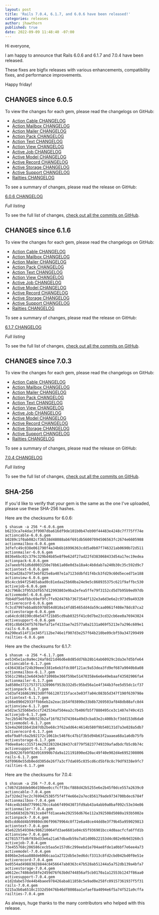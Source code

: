 ```yaml
---
layout: post
title: 'Rails 7.0.4, 6.1.7, and 6.0.6 have been released!'
categories: releases
author: jhawthorn
published: true
date: 2022-09-09 11:48:40 -07:00
---
```


Hi everyone,

I am happy to announce that Rails 6.0.6 and 6.1.7 and 7.0.4 have been released.

These fixes are bigfix releases with various enhancements, compatibility fixes, and performance improvements.

Happy friday!

## CHANGES since 6.0.5

To view the changes for each gem, please read the changelogs on GitHub:
* [Action Cable CHANGELOG](https://github.com/rails/rails/blob/v6.0.6/actioncable/CHANGELOG.md)
* [Action Mailbox CHANGELOG](https://github.com/rails/rails/blob/v6.0.6/actionmailbox/CHANGELOG.md)
* [Action Mailer CHANGELOG](https://github.com/rails/rails/blob/v6.0.6/actionmailer/CHANGELOG.md)
* [Action Pack CHANGELOG](https://github.com/rails/rails/blob/v6.0.6/actionpack/CHANGELOG.md)
* [Action Text CHANGELOG](https://github.com/rails/rails/blob/v6.0.6/actiontext/CHANGELOG.md)
* [Action View CHANGELOG](https://github.com/rails/rails/blob/v6.0.6/actionview/CHANGELOG.md)
* [Active Job CHANGELOG](https://github.com/rails/rails/blob/v6.0.6/activejob/CHANGELOG.md)
* [Active Model CHANGELOG](https://github.com/rails/rails/blob/v6.0.6/activemodel/CHANGELOG.md)
* [Active Record CHANGELOG](https://github.com/rails/rails/blob/v6.0.6/activerecord/CHANGELOG.md)
* [Active Storage CHANGELOG](https://github.com/rails/rails/blob/v6.0.6/activestorage/CHANGELOG.md)
* [Active Support CHANGELOG](https://github.com/rails/rails/blob/v6.0.6/activesupport/CHANGELOG.md)
* [Railties CHANGELOG](https://github.com/rails/rails/blob/v6.0.6/railties/CHANGELOG.md)

To see a summary of changes, please read the release on GitHub:

[6.0.6 CHANGELOG](https://github.com/rails/rails/releases/tag/v6.0.6)

*Full listing*

To see the full list of changes, [check out all the commits on
GitHub](https://github.com/rails/rails/compare/v6.0.5...v6.0.6).

## CHANGES since 6.1.6

To view the changes for each gem, please read the changelogs on GitHub:
* [Action Cable CHANGELOG](https://github.com/rails/rails/blob/v6.1.7/actioncable/CHANGELOG.md)
* [Action Mailbox CHANGELOG](https://github.com/rails/rails/blob/v6.1.7/actionmailbox/CHANGELOG.md)
* [Action Mailer CHANGELOG](https://github.com/rails/rails/blob/v6.1.7/actionmailer/CHANGELOG.md)
* [Action Pack CHANGELOG](https://github.com/rails/rails/blob/v6.1.7/actionpack/CHANGELOG.md)
* [Action Text CHANGELOG](https://github.com/rails/rails/blob/v6.1.7/actiontext/CHANGELOG.md)
* [Action View CHANGELOG](https://github.com/rails/rails/blob/v6.1.7/actionview/CHANGELOG.md)
* [Active Job CHANGELOG](https://github.com/rails/rails/blob/v6.1.7/activejob/CHANGELOG.md)
* [Active Model CHANGELOG](https://github.com/rails/rails/blob/v6.1.7/activemodel/CHANGELOG.md)
* [Active Record CHANGELOG](https://github.com/rails/rails/blob/v6.1.7/activerecord/CHANGELOG.md)
* [Active Storage CHANGELOG](https://github.com/rails/rails/blob/v6.1.7/activestorage/CHANGELOG.md)
* [Active Support CHANGELOG](https://github.com/rails/rails/blob/v6.1.7/activesupport/CHANGELOG.md)
* [Railties CHANGELOG](https://github.com/rails/rails/blob/v6.1.7/railties/CHANGELOG.md)

To see a summary of changes, please read the release on GitHub:

[6.1.7 CHANGELOG](https://github.com/rails/rails/releases/tag/v6.1.7)

*Full listing*

To see the full list of changes, [check out all the commits on
GitHub](https://github.com/rails/rails/compare/v6.1.6...v6.1.7).

## CHANGES since 7.0.3

To view the changes for each gem, please read the changelogs on GitHub:
* [Action Cable CHANGELOG](https://github.com/rails/rails/blob/v7.0.4/actioncable/CHANGELOG.md)
* [Action Mailbox CHANGELOG](https://github.com/rails/rails/blob/v7.0.4/actionmailbox/CHANGELOG.md)
* [Action Mailer CHANGELOG](https://github.com/rails/rails/blob/v7.0.4/actionmailer/CHANGELOG.md)
* [Action Pack CHANGELOG](https://github.com/rails/rails/blob/v7.0.4/actionpack/CHANGELOG.md)
* [Action Text CHANGELOG](https://github.com/rails/rails/blob/v7.0.4/actiontext/CHANGELOG.md)
* [Action View CHANGELOG](https://github.com/rails/rails/blob/v7.0.4/actionview/CHANGELOG.md)
* [Active Job CHANGELOG](https://github.com/rails/rails/blob/v7.0.4/activejob/CHANGELOG.md)
* [Active Model CHANGELOG](https://github.com/rails/rails/blob/v7.0.4/activemodel/CHANGELOG.md)
* [Active Record CHANGELOG](https://github.com/rails/rails/blob/v7.0.4/activerecord/CHANGELOG.md)
* [Active Storage CHANGELOG](https://github.com/rails/rails/blob/v7.0.4/activestorage/CHANGELOG.md)
* [Active Support CHANGELOG](https://github.com/rails/rails/blob/v7.0.4/activesupport/CHANGELOG.md)
* [Railties CHANGELOG](https://github.com/rails/rails/blob/v7.0.4/railties/CHANGELOG.md)

To see a summary of changes, please read the release on GitHub:

[7.0.4 CHANGELOG](https://github.com/rails/rails/releases/tag/v7.0.4)

*Full listing*

To see the full list of changes, [check out all the commits on
GitHub](https://github.com/rails/rails/compare/v7.0.3...v7.0.4).

## SHA-256

If you'd like to verify that your gem is the same as the one I've uploaded,
please use these SHA-256 hashes.

Here are the checksums for 6.0.6:

```
$ shasum -a 256 *-6.0.6.gem
b6233ca7e4dac3f9907dba616df9de101b0b47eb90f44483e4248c7f775ff74e  actioncable-6.0.6.gem
b0289c1f0ab082cf36538d48088ab6f691db56007094506563fc2674e6605988  actionmailbox-6.0.6.gem
3dfefc49c038e061790f4a34b6b16996363cdd5a0b07f746321ab0690b72d511  actionmailer-6.0.6.gem
8836e6bc02c379c329bd4b85e8f9e62df27ad22fd383068433d54a17ec19edea  actionpack-6.0.6.gem
2a7aeebf61d6dd003150e78b61a08e0d3a18a4c4b8dab7a240b30c35c592d9c7  actiontext-6.0.6.gem
9c42ad28a379f3ebf825e8a407e1a7123ddbfd1f4bcb3fd29c60d5eced71e188  actionview-6.0.6.gem
85c4ccb94f25465abad0c81edaa25b60ba24e9e5c868935375c621f9affbc530  activejob-6.0.6.gem
42c7968c3f9552dfb57d12993803e9ba2efea5ffe79f3152cd5d7b95b9ed97db  activemodel-6.0.6.gem
fbb4df5e6fbbc69ef9fc7fe92d476b7367354df132e3a6d3e6e2c973d9a49320  activerecord-6.0.6.gem
fc3cd7997ebba8b5978054d010a14fd85465dd4da59caa0061f408e78dc87ca2  activestorage-6.0.6.gem
ca64cdc88190cd6e547f21b85cd9ab0325f41c0d7be23cd32cb6ee0a76943824  activesupport-6.0.6.gem
4591c0b0434f57678efa71ef4133ae7e2577a0a2131a069f5213e7a296c609e1  rails-6.0.6.gem
8a290ea514f11e345f112be746e1f907d3e257f64b210be09cbf59a347299499  railties-6.0.6.gem
```

Here are the checksums for 6.1.7:

```
$ shasum -a 256 *-6.1.7.gem
ee5345e1ac0a9ec24af8d21d46d6e8d85dd76b28b14ab60929c2da3e7d5bfe64  actioncable-6.1.7.gem
c4364381e724b39eee3381e6eb3fdc80f121ac9a53dea3fd9ef687a9040b8a08  actionmailbox-6.1.7.gem
5561c298a13e6d43eb71098be366f59be51470358e6e6e49ebaaf43502906fa4  actionmailer-6.1.7.gem
3a8580e3721757371328906f953b332d5c95bd56a1e4f344b3fee5d55dc1cf37  actionpack-6.1.7.gem
c5d3af4168619923d0ff661207215face3e03f7a04c083b5d347f190f639798e  actiontext-6.1.7.gem
c166e890d2933ffbb6eb2a2eac1b54f03890e33b8b7269503af848db88afc8d4  actionview-6.1.7.gem
e5d2ac525b6be5ccf242534af504ea2c7b406fb5f7880495ce3c1407e749c415  activejob-6.1.7.gem
7ec2b54676e30b523b2af16f027d74304a49d3cba83e2c400b3cf3dd153d6da0  activemodel-6.1.7.gem
52e4a2601bb41b87db2be68c3f62add64c4614b580f9b540131d7a3e028a5db7  activerecord-6.1.7.gem
e0af9a8fc6a2b92172c1061bc546f6c47b1f3b5d94b63f2aaaea68a1a6db75fb  activestorage-6.1.7.gem
f9dee8a4cc315714e29228328428437c8779f58237749339afadbdcfb5c0b74c  activesupport-6.1.7.gem
6e3b9226fb9f82d916990b7da9a121191890ed20ac49f40e902d4e6952308006  rails-6.1.7.gem
5df0960e55db0edd305de26f7a3cf7da695c035cd6cd5bf8c8c79df9338e9fc7  railties-6.1.7.gem
```

Here are the checksums for 7.0.4:

```
$ shasum -a 256 *-7.0.4.gem
c7d67d18ddeb06d198ee0ccfcff3bcf888d42b5255e6e2b45f0dce557a2639c0  actioncable-7.0.4.gem
2af32de27ec2c7699425385f5f4ff4e66e2a7ec856179ade9734700bdec6784f  actionmailbox-7.0.4.gem
f44ce4b348d77996170cc4ab6f49943073fd9ab43a4abb9a0baf092c53e34e86  actionmailer-7.0.4.gem
355eb683d2b7913ce84ffd1aea4e292556d676e112a392508d5080a193b5002e  actionpack-7.0.4.gem
0d5cdd6dd4b59980dc06f99679964c0f72e6a48ce44dd8e3f79b45a959029813  actiontext-7.0.4.gem
45e622b549304c986210064fd3ae6601e04c65f936901bcc4d0aacfcfa6ffd1b  actionview-7.0.4.gem
427815775d6f93bd33e6a21a67dbadb59a7a81d00b22153d4c082e9b9d3260c5  activejob-7.0.4.gem
73e455768c206586cecb5aa5e157d6c299eebd1e704ae8fde1a0bbf7e6ee4a73  activemodel-7.0.4.gem
8406be2e6aa888de6066caa1a2722db5e3ed6dcf3313c8fd2cbd042bd0f0e51e  activerecord-7.0.4.gem
be0554ad49883028844c8456647ab0363c47b528ab51244a5a752db139a4bfa7  activestorage-7.0.4.gem
a0612ec7486de58fe2459d76f63b0d744856af5cb0170a1a12553b1247f86aa0  activesupport-7.0.4.gem
e1d2dabe57de44b4baee978426aba811858c5e9ad0e258fc09157361937f5f31  rails-7.0.4.gem
5215a3b0a6510c2332d50476b46df8008aa1efaef8a4094e6f5a74f521a9cffa  railties-7.0.4.gem
```

As always, huge thanks to the many contributors who helped with this release.
